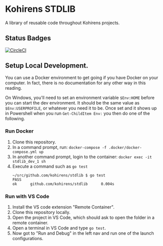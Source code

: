 # Kohirens STDLIB

A library of reusable code throughout Kohirens projects.

## Status Badges

[![CircleCI](https://dl.circleci.com/status-badge/img/gh/kohirens/stdlib/tree/main.svg?style=svg)](https://dl.circleci.com/status-badge/redirect/gh/kohirens/stdlib/tree/main)

## Setup Local Development.

You can use a Docker environment to get going if you have Docker on your
computer. In fact, there is no documentation for any other way in this reading.

On Windows, you'll need to set an environment variable `$Env:HOME` before
you can start the dev environment. It should be the same value as
`$Env:USERPROFILE`, or whatever you need it to be. Once set and it shows up in
Powershell when you run `Get-ChildItem Env:` you then do one of the following.

### Run Docker

1. Clone this repository.
2. In a command prompt, run: `docker-compose -f .docker/docker-compose.yml up`
3. In another command prompt, login to the container: 
   `docker exec -it stdlib_dev_1 sh`
4. Execute a command such as `go test`
   ```output
   ~/src/github.com/kohirens/stdlib $ go test
   PASS
   ok      github.com/kohirens/stdlib      0.004s
   ```

### Run with VS Code

1. Install the VS code extension "Remote Container".
2. Clone this repository locally.
3. Open the project in VS Code, which should ask to open the folder in a
   remote container.
4. Open a terminal in VS Code and type `go test`.
5. Now got to "Run and Debug" in the left nav and run one of the launch
   configurations.
